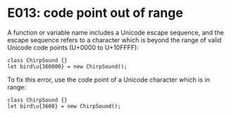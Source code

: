 # E013: code point out of range

A function or variable name includes a Unicode escape sequence, and the escape
sequence refers to a character which is beyond the range of valid Unicode code
points (U+0000 to U+10FFFF):

    class ChirpSound {}
    let bird\u{360000} = new ChirpSound();

To fix this error, use the code point of a Unicode character which is in range:

    class ChirpSound {}
    let bird\u{3600} = new ChirpSound();
